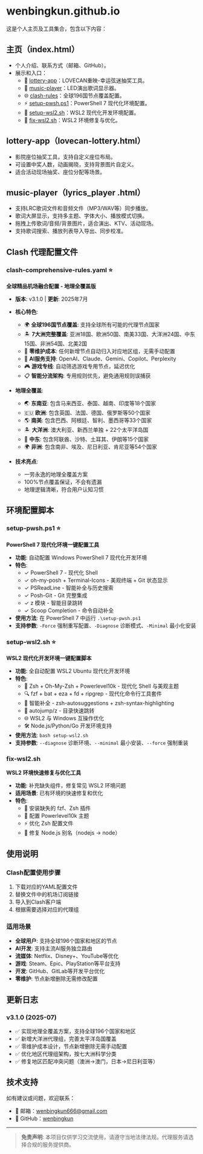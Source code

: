 # wenbingkun.github.io

这是个人主页及工具集合，包含以下内容：

## 主页（index.html）
- 个人介绍、联系方式（邮箱、GitHub）。
- 展示和入口：
  - 🎲 [lottery-app](lovecan-lottery.html)：LOVECAN重映-幸运弦迷抽奖工具。
  - 🎵 [music-player](lyrics_player%20.html)：LED演出歌词显示器。
  - 🌐 [clash-rules](clash-comprehensive-rules.yaml)：全球196国节点覆盖配置。
  - ⚡ [setup-pwsh.ps1](setup-pwsh.ps1)：PowerShell 7 现代化环境配置。
  - 🐧 [setup-wsl2.sh](setup-wsl2.sh)：WSL2 现代化开发环境配置。
  - 🔧 [fix-wsl2.sh](fix-wsl2.sh)：WSL2 环境修复与优化。

## lottery-app（lovecan-lottery.html）
- 影院座位抽奖工具，支持自定义座位布局。
- 可设置中奖人数，动画揭晓，支持背景图片自定义。
- 适合活动现场抽奖、座位分配等场景。

## music-player（lyrics_player .html）
- 支持LRC歌词文件和音频文件（MP3/WAV等）同步播放。
- 歌词大屏显示，支持多主题、字体大小、播放模式切换。
- 拖拽上传歌词/音频/背景图片，适合演出、KTV、活动现场。
- 支持歌词搜索、播放列表导入导出、同步校准。

## Clash 代理配置文件

### clash-comprehensive-rules.yaml ⭐
**全球精品机场融合配置 - 地理全覆盖版**
- **版本**: v3.1.0 | **更新**: 2025年7月
- **核心特色**:
  - 🌍 **全球196国节点覆盖**: 支持全球所有可能的代理节点国家
  - 🏝️ **7大洲完整覆盖**: 亚洲18国、欧洲50国、南美33国、大洋洲24国、中东15国、非洲54国、北美2国
  - 🚀 **零维护成本**: 任何新增节点自动归入对应地区组，无需手动配置
  - 🤖 **AI服务支持**: OpenAI、Claude、Gemini、Copilot、Perplexity
  - 🎮 **游戏专线**: 自动筛选游戏专用节点，延迟优化
  - 📋 **智能分流架构**: 专用规则优先，避免通用规则误捕获
  
- **地理全覆盖**:
  - 🌏 **东南亚**: 包含马来西亚、泰国、越南、印度等18个国家
  - 🇪🇺 **欧洲**: 包含英国、法国、德国、俄罗斯等50个国家
  - 🌎 **南美**: 包含巴西、阿根廷、智利、墨西哥等33个国家
  - 🏝️ **大洋洲**: 澳大利亚、新西兰单独 + 22个太平洋岛国
  - 🕌 **中东**: 包含阿联酋、沙特、土耳其、伊朗等15个国家
  - 🌍 **非洲**: 包含南非、埃及、尼日利亚、肯尼亚等54个国家

- **技术亮点**:
  - 一劳永逸的地理全覆盖方案
  - 100%节点覆盖保证，不会有遗漏
  - 地理逻辑清晰，符合用户认知习惯

## 环境配置脚本

### setup-pwsh.ps1 ⭐
**PowerShell 7 现代化环境一键配置工具**
- **功能**: 自动配置 Windows PowerShell 7 现代化开发环境
- **特色**:
  - ✓ PowerShell 7 - 现代化 Shell
  - ✓ oh-my-posh + Terminal-Icons - 美观终端 + Git 状态显示
  - ✓ PSReadLine - 智能补全与历史搜索
  - ✓ Posh-Git - Git 完整集成
  - ✓ z 模块 - 智能目录跳转
  - ✓ Scoop Completion - 命令自动补全
- **使用方法**: 在 PowerShell 7 中运行 `.\setup-pwsh.ps1`
- **支持参数**: `-Force` 强制重写配置、`-Diagnose` 诊断模式、`-Minimal` 最小化安装

### setup-wsl2.sh ⭐
**WSL2 现代化开发环境一键配置脚本**
- **功能**: 全自动配置 WSL2 Ubuntu 现代化开发环境
- **特色**:
  - 🚀 Zsh + Oh-My-Zsh + Powerlevel10k - 现代化 Shell 与美观主题
  - 🔍 fzf + bat + eza + fd + ripgrep - 现代化命令行工具套件
  - 🎯 智能补全 - zsh-autosuggestions + zsh-syntax-highlighting
  - 📍 autojump/z - 目录快速跳转
  - 🌐 WSL2 与 Windows 互操作优化
  - 🛠️ Node.js/Python/Go 开发环境支持
- **使用方法**: `bash setup-wsl2.sh`
- **支持参数**: `--diagnose` 诊断环境、`--minimal` 最小安装、`--force` 强制重装

### fix-wsl2.sh
**WSL2 环境快速修复与优化工具**
- **功能**: 补充缺失组件，修复常见 WSL2 环境问题
- **适用场景**: 已有环境的快速修复和优化
- **特色**:
  - 🔧 安装缺失的 fzf、Zsh 插件
  - 🎨 配置 Powerlevel10k 主题
  - ⚡ 优化 Zsh 配置文件
  - 🔗 修复 Node.js 别名（nodejs → node）

## 使用说明

### Clash配置使用步骤
1. 下载对应的YAML配置文件
2. 替换文件中的机场订阅链接
3. 导入到Clash客户端
4. 根据需要选择对应的代理组

### 适用场景
- **全球用户**: 支持全球196个国家和地区的节点
- **AI开发**: 支持主流AI服务独立路由
- **流媒体**: Netflix、Disney+、YouTube等优化
- **游戏**: Steam、Epic、PlayStation等平台支持
- **开发**: GitHub、GitLab等开发平台优化
- **零维护**: 节点新增删除无需修改配置

## 更新日志

### v3.1.0 (2025-07)
- ✅ 实现地理全覆盖方案，支持全球196个国家和地区
- ✅ 新增大洋洲代理组，完善太平洋岛国覆盖
- ✅ 零维护成本设计，节点新增删除无需手动配置
- ✅ 优化地区代理组架构，按七大洲科学分类
- ✅ 修复地区匹配冲突问题（澳洲→澳门，日本→尼日利亚等）

## 技术支持

如有建议或问题，欢迎联系：
- 📧 邮箱：wenbingkun666@gmail.com 
- 🔗 GitHub：[wenbingkun](https://github.com/wenbingkun)

---

> **免责声明**: 本项目仅供学习交流使用，请遵守当地法律法规。代理服务请选择合规的服务提供商。